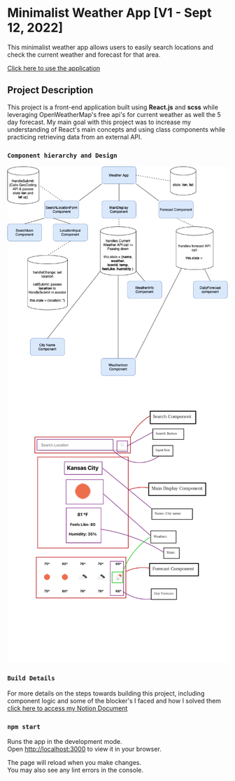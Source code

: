 # Minimalist Weather App [V1 - Sept 12, 2022]

This minimalist weather app allows users to easily search locations and check the current weather and forecast for that area.

[Click here to use the application](https://weather-app-seven-ochre.vercel.app/)

## Project Description

This project is a front-end application built using **React.js** and **scss** while leveraging OpenWeatherMap's free api's for current weather as well the 5 day forecast. My main goal with this project was to increase my understanding of React's main concepts and using class components while practicing retrieving data from an external API.

### `Component hierarchy and Design`
<img src="images/component-hierarchy.drawio.png">
<img src="images/mock-components-1.jpg">

### `Build Details`
For more details on the steps towards building this project, including component logic and some of the blocker's I faced and how I solved them [click here to access my Notion Document](https://stripe-parade-9b5.notion.site/Weather-App-cf7c602efeae40fa9d6b6fe8b46256be)

### `npm start`

Runs the app in the development mode.\
Open [http://localhost:3000](http://localhost:3000) to view it in your browser.

The page will reload when you make changes.\
You may also see any lint errors in the console.
